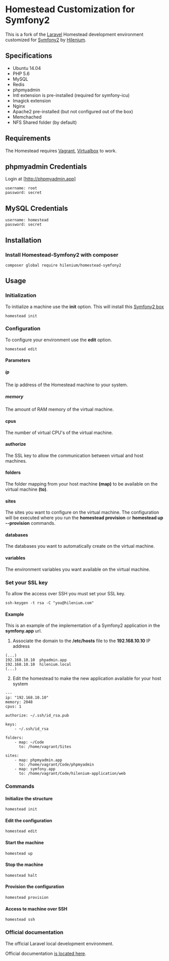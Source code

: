 # Homestead Customization for Symfony2

This is a fork of the [Laravel](http://laravel.com/) Homestead development environment customized for [Symfony2](http://symfony.com/) by [Hilenium](http://hilenium.com).

## Specifications

- Ubuntu 14.04
- PHP 5.6
- MySQL
- Redis
- phpmyadmin
- Intl extension is pre-installed (required for symfony-icu)
- Imagick extension
- Nginx
- Apache2 pre-installed (but not configured out of the box)
- Memchached
- NFS Shared folder (by default)

## Requirements

The Homestead requires [Vagrant](http://vagrantup.com), [Virtualbox](http://virtualbox.org) to work.

## phpmyadmin Credentials

Login at [http://phpmyadmin.app]

```
username: root
password: secret
```

## MySQL Credentials

```
username: homestead
password: secret
```

## Installation

### Install Homestead-Symfony2 with composer

```
composer global require hilenium/homestead-symfony2
```

## Usage

### Initialization

To initialize a machine use the **init** option. This will install this [Symfony2 box](https://atlas.hashicorp.com/hilenium)

```
homestead init
```

### Configuration

To configure your environment use the **edit** option.

```
homestead edit
```

#### Parameters

##### ip

The ip address of the Homestead machine to your system.

##### memory

The amount of RAM memory of the virtual machine.

#### cpus

The number of virtual CPU's of the virtual machine.

#### authorize

The SSL key to allow the communication between virtual and host machines.

#### folders

The folder mapping from your host machine **(map)** to be available on the virtual machine **(to)**.

#### sites

The sites you want to configure on the virtual machine. The configuration will be executed where you run the **homestead provision** or **homestead up --provision** commands.

#### databases

The databases you want to automatically create on the virtual machine.

#### variables

The environment variables you want available on the virtual machine.

### Set your SSL key

To allow the access over SSH you must set your SSL key.

```
ssh-keygen -t rsa -C "you@hilenium.com"
```

#### Example

This is an example of the implementation of a Symfony2 application in the **symfony.app** url.

1. Associate the domain to the **/etc/hosts** file to the **192.168.10.10** IP address

```
(...)
192.168.10.10  phpadmin.app
192.168.10.10  hilenium.local
(...)
```

2. Edit the homestead to make the new application available for your host system
```
---
ip: "192.168.10.10"
memory: 2048
cpus: 1

authorize: ~/.ssh/id_rsa.pub

keys:
    - ~/.ssh/id_rsa

folders:
    - map: ~/Code
      to: /home/vagrant/Sites

sites:
    - map: phpmyadmin.app
      to: /home/vagrant/Code/phpmyadmin
    - map: symfony.app
      to: /home/vagrant/Code/hilenium-application/web

```

### Commands

#### Initialize the structure

```
homestead init
```

#### Edit the configuration

```
homestead edit
```

#### Start the machine

```
homestead up
```

#### Stop the machine

```
homestead halt
```

#### Provision the configuration

```
homestead provision
```

#### Access te machine over SSH

```
homestead ssh
```

### Official documentation

The official Laravel local development environment.

Official documentation [is located here](http://laravel.com/docs/homestead?version=4.2).